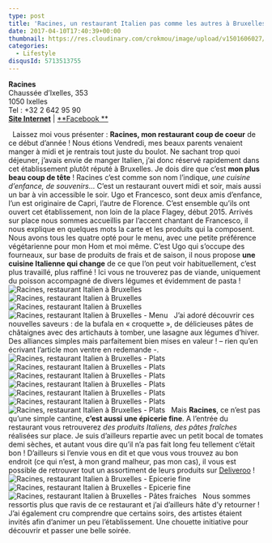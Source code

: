 ```yaml
---
type: post
title: 'Racines, un restaurant Italien pas comme les autres à Bruxelles'
date: 2017-04-10T17:40:39+00:00
thumbnail: https://res.cloudinary.com/crokmou/image/upload/v1501606027/racines-restaurant-italien-bruxelles-crokmou-blog-cuisine-voyage-1-6-160x107_e6coq2.jpg
categories: 
  - Lifestyle
disqusId: 5713513755
---
```


**Racines**  
Chaussée d’Ixelles, 353  
1050 Ixelles  
Tel : +32 2 642 95 90  
[**Site Internet**](http://www.racinesbruxelles.com/) | [**Facebook **](https://www.facebook.com/racines.gastronomia)

  Laissez moi vous présenter : **Racines, mon restaurant coup de coeur** de ce début d’année ! Nous étions Vendredi, mes beaux parents venaient manger à midi et je rentrais tout juste du boulot. Ne sachant trop quoi déjeuner, j’avais envie de manger Italien, j’ai donc réservé rapidement dans cet établissement plutôt réputé à Bruxelles. Je dois dire que c’est **mon plus beau coup de tête** ! Racines c’est comme son nom l’indique, _une cuisine d’enfance, de souvenirs_… C’est un restaurant ouvert midi et soir, mais aussi un bar à vin accessible le soir. Ugo et Francesco, sont deux amis d’enfance, l’un est originaire de Capri, l’autre de Florence. C’est ensemble qu’ils ont ouvert cet établissement, non loin de la place Flagey, début 2015. Arrivés sur place nous sommes accueillis par l’accent chantant de Francesco, il nous explique en quelques mots la carte et les produits qui la composent. Nous avons tous les quatre opté pour le menu, avec une petite préférence végétarienne pour mon Hom et moi même. C’est Ugo qui s’occupe des fourneaux, sur base de produits de frais et de saison, il nous propose **une cuisine Italienne qui change** de ce que l’on peut voir habituellement, c’est plus travaillé, plus raffiné ! Ici vous ne trouverez pas de viande, uniquement du poisson accompagné de divers légumes et évidemment de pasta !   ![Racines, restaurant Italien à Bruxelles](https://res.cloudinary.com/crokmou/image/upload/v1501606034/racines-restaurant-italien-bruxelles-crokmou-blog-cuisine-voyage-1-16_wvqmvf.jpg "Racines, restaurant Italien à Bruxelles") ![Racines, restaurant Italien à Bruxelles](https://res.cloudinary.com/crokmou/image/upload/v1501606031/racines-restaurant-italien-bruxelles-crokmou-blog-cuisine-voyage-1-1_shjmdw.jpg "Racines, restaurant Italien à Bruxelles")![Racines, restaurant Italien à Bruxelles](https://res.cloudinary.com/crokmou/image/upload/v1501606037/racines-restaurant-italien-bruxelles-crokmou-blog-cuisine-voyage-1-23_iactah.jpg "Racines, restaurant Italien à Bruxelles")![Racines, restaurant Italien à Bruxelles - Menu](https://res.cloudinary.com/crokmou/image/upload/v1501606032/racines-restaurant-italien-bruxelles-crokmou-blog-cuisine-voyage-1-2_sj2hxu.jpg "Racines, restaurant Italien à Bruxelles - Menu")   J’ai adoré découvrir ces nouvelles saveurs : de la bufala en « croquette », de délicieuses pâtes de châtaignes avec des artichauts à tomber, une lasagne aux légumes d’hiver. Des alliances simples mais parfaitement bien mises en valeur ! – rien qu’en écrivant l’article mon ventre en redemande -.   ![Racines, restaurant Italien à Bruxelles - Plats](https://res.cloudinary.com/crokmou/image/upload/v1501606028/racines-restaurant-italien-bruxelles-crokmou-blog-cuisine-voyage-1-4_oavm79.jpg "Racines, restaurant Italien à Bruxelles - Plats") ![Racines, restaurant Italien à Bruxelles - Plats](https://res.cloudinary.com/crokmou/image/upload/v1501606031/racines-restaurant-italien-bruxelles-crokmou-blog-cuisine-voyage-1-10_ftard9.jpg "Racines, restaurant Italien à Bruxelles - Plats") ![Racines, restaurant Italien à Bruxelles - Plats](https://res.cloudinary.com/crokmou/image/upload/v1501606031/racines-restaurant-italien-bruxelles-crokmou-blog-cuisine-voyage-1-11_yu70dp.jpg "Racines, restaurant Italien à Bruxelles - Plats") ![Racines, restaurant Italien à Bruxelles - Plats](https://res.cloudinary.com/crokmou/image/upload/v1501606034/racines-restaurant-italien-bruxelles-crokmou-blog-cuisine-voyage-1-15_qgwcds.jpg "Racines, restaurant Italien à Bruxelles - Plats") ![Racines, restaurant Italien à Bruxelles - Plats](https://res.cloudinary.com/crokmou/image/upload/v1501606033/racines-restaurant-italien-bruxelles-crokmou-blog-cuisine-voyage-1-14_bw4gp8.jpg "Racines, restaurant Italien à Bruxelles - Plats") ![Racines, restaurant Italien à Bruxelles - Plats](https://res.cloudinary.com/crokmou/image/upload/v1501606033/racines-restaurant-italien-bruxelles-crokmou-blog-cuisine-voyage-1-13_rfbyqh.jpg "Racines, restaurant Italien à Bruxelles - Plats")![Racines, restaurant Italien à Bruxelles - Plats](https://res.cloudinary.com/crokmou/image/upload/v1501606036/racines-restaurant-italien-bruxelles-crokmou-blog-cuisine-voyage-1-19_deki2y.jpg "Racines, restaurant Italien à Bruxelles - Plats")   Mais **Racines**, ce n’est pas qu’une simple cantine, **c’est aussi** **une épicerie fine**. A l’entrée du restaurant vous retrouverez _des produits Italiens, des pâtes fraîches_ réalisées sur place. Je suis d’ailleurs repartie avec un petit bocal de tomates demi sèches, et autant vous dire qu’il n’a pas fait long feu tellement c’était bon ! D’ailleurs si l’envie vous en dit et que vous vous trouvez au bon endroit (ce qui n’est, à mon grand malheur, pas mon cas), il vous est possible de retrouver tout un assortiment de leurs produits sur [Deliveroo](https://deliveroo.be/fr/menu/brussels/flagey/racines) !   ![Racines, restaurant Italien à Bruxelles - Epicerie fine](https://res.cloudinary.com/crokmou/image/upload/v1501606040/racines-restaurant-italien-bruxelles-crokmou-blog-cuisine-voyage-1-24_ibvz9q.jpg "Racines, restaurant Italien à Bruxelles - Epicerie fine")![Racines, restaurant Italien à Bruxelles - Epicerie fine](https://res.cloudinary.com/crokmou/image/upload/v1501606034/racines-restaurant-italien-bruxelles-crokmou-blog-cuisine-voyage-1-8_l8r3ho.jpg "Racines, restaurant Italien à Bruxelles - Epicerie fine")![Racines, restaurant Italien à Bruxelles - Pâtes fraiches](https://res.cloudinary.com/crokmou/image/upload/v1501606030/racines-restaurant-italien-bruxelles-crokmou-blog-cuisine-voyage-1-7_lqxo96.jpg "Racines, restaurant Italien à Bruxelles - Pâtes fraiches")   Nous sommes ressortis plus que ravis de ce restaurant et j’ai d’ailleurs hâte d’y retourner ! J’ai également cru comprendre que certains soirs, des artistes étaient invités afin d’animer un peu l’établissement. Une chouette initiative pour découvrir et passer une belle soirée.